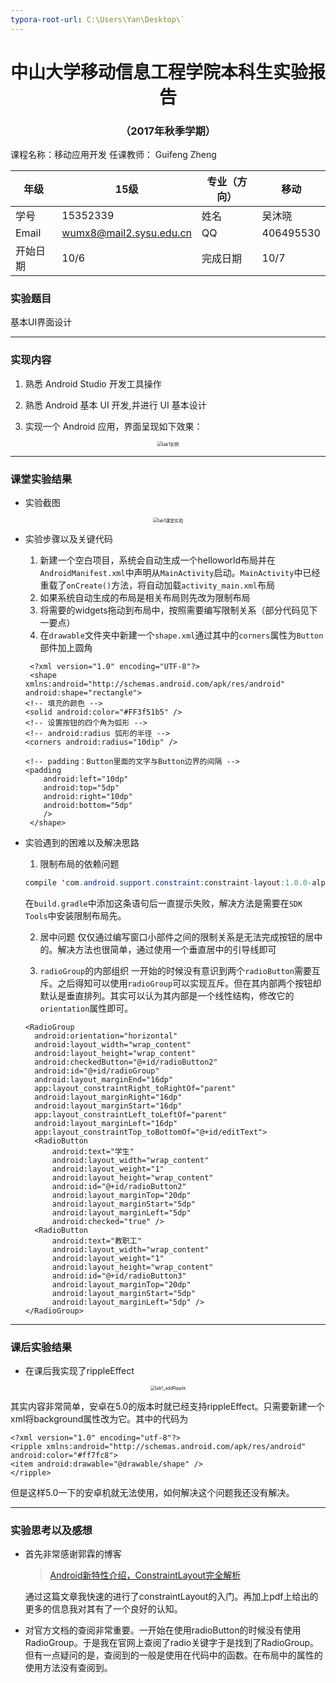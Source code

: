 ```yaml
---
typora-root-url: C:\Users\Yan\Desktop\`
---
```


# <center>  **中山大学移动信息工程学院本科生实验报告** </center>

### <center> **（2017年秋季学期）** </center>

课程名称：移动应用开发                            任课教师： Guifeng Zheng

| 年级    | 15级                     | 专业（方向） | 移动        |
| ----- | ----------------------- | ------ | --------- |
| 学号    | 15352339                | 姓名     | 吴沐晓       |
| Email | wumx8@mail2.sysu.edu.cn | QQ     | 406495530 |
| 开始日期  | 10/6                    | 完成日期   | 10/7      |



### 实验题目

基本UI界面设计

---



### 实现内容

1. 熟悉 Android Studio 开发工具操作

2. 熟悉 Android 基本 UI 开发,并进行 UI 基本设计

3. 实现一个 Android 应用，界面呈现如下效果： 

<div align="center"> <img src="../../Pictures/1.png"  alt="lab1实例" align=center style="zoom:50%" /> </div>

---



### 课堂实验结果

* 实验截图

<div align="center"> <img src="../../Pictures/2.png"  alt="lab1课堂实验" align=center style="zoom:50%" /> </div>

* 实验步骤以及关键代码

   1. 新建一个空白项目，系统会自动生成一个helloworld布局并在`AndroidManifest.xml`中声明从`MainActivity`启动。`MainActivity`中已经重载了`onCreate()`方法，将自动加载`activity_main.xml`布局
   2. 如果系统自动生成的布局是相关布局则先改为限制布局
   3. 将需要的widgets拖动到布局中，按照需要编写限制关系（部分代码见下一要点）
   4. 在`drawable`文件夹中新建一个`shape.xml`通过其中的`corners`属性为`Button`部件加上圆角

    ```
     <?xml version="1.0" encoding="UTF-8"?>
     <shape
    xmlns:android="http://schemas.android.com/apk/res/android"
    android:shape="rectangle">
    <!-- 填充的颜色 -->
    <solid android:color="#FF3f51b5" />
    <!-- 设置按钮的四个角为弧形 -->
    <!-- android:radius 弧形的半径 -->
    <corners android:radius="10dip" />

    <!-- padding：Button里面的文字与Button边界的间隔 -->
    <padding
        android:left="10dp"
        android:top="5dp"
        android:right="10dp"
        android:bottom="5dp"
        />
     </shape>
    ```

* 实验遇到的困难以及解决思路

  1. 限制布局的依赖问题
    ```java
    compile 'com.android.support.constraint:constraint-layout:1.0.0-alpha7'
    ```
    在`build.gradle`中添加这条语句后一直提示失败，解决方法是需要在`SDK Tools`中安装限制布局先。

  2. 居中问题
    仅仅通过编写窗口小部件之间的限制关系是无法完成按钮的居中的。解决方法也很简单，通过使用一个垂直居中的引导线即可

  3. `radioGroup`的内部组织
    一开始的时候没有意识到两个`radioButton`需要互斥。之后得知可以使用`radioGroup`可以实现互斥。但在其内部两个按钮却默认是垂直排列。其实可以认为其内部是一个线性结构，修改它的`orientation`属性即可。
  ```
  <RadioGroup
    android:orientation="horizontal"
    android:layout_width="wrap_content"
    android:layout_height="wrap_content"
    android:checkedButton="@+id/radioButton2"
    android:id="@+id/radioGroup"
    android:layout_marginEnd="16dp"
    app:layout_constraintRight_toRightOf="parent"
    android:layout_marginRight="16dp"
    android:layout_marginStart="16dp"
    app:layout_constraintLeft_toLeftOf="parent"
    android:layout_marginLeft="16dp"
    app:layout_constraintTop_toBottomOf="@+id/editText">
    <RadioButton
        android:text="学生"
        android:layout_width="wrap_content"
        android:layout_weight="1"
        android:layout_height="wrap_content"
        android:id="@+id/radioButton2"
        android:layout_marginTop="20dp"
        android:layout_marginStart="5dp"
        android:layout_marginLeft="5dp"
        android:checked="true" />
    <RadioButton
        android:text="教职工"
        android:layout_width="wrap_content"
        android:layout_weight="1"
        android:layout_height="wrap_content"
        android:id="@+id/radioButton3"
        android:layout_marginTop="20dp"
        android:layout_marginStart="5dp"
        android:layout_marginLeft="5dp" />
  </RadioGroup>
  ```

---



### 课后实验结果

* 在课后我实现了rippleEffect

<div align="center"> <img src="../../Pictures/ripple.png"  alt="lab1_addRipple" align=center style="zoom:50%" /> </div>

  其实内容非常简单，安卓在5.0的版本时就已经支持rippleEffect。只需要新建一个xml将background属性改为它。其中的代码为
```
<?xml version="1.0" encoding="utf-8"?>
<ripple xmlns:android="http://schemas.android.com/apk/res/android"
android:color="#ff7fc8">
<item android:drawable="@drawable/shape" />
</ripple>
```

  但是这样5.0一下的安卓机就无法使用，如何解决这个问题我还没有解决。

---



### 实验思考以及感想

* 首先非常感谢郭霖的博客

  > [Android新特性介绍，ConstraintLayout完全解析](http://blog.csdn.net/guolin_blog/article/details/53122387)                       

  通过这篇文章我快速的进行了constraintLayout的入门。再加上pdf上给出的更多的信息我对其有了一个良好的认知。

* 对官方文档的查阅非常重要。一开始在使用radioButton的时候没有使用RadioGroup。于是我在官网上查阅了radio关键字于是找到了RadioGroup。但有一点疑问的是，查阅到的一般是使用在代码中的函数。在布局中的属性的使用方法没有查阅到。

